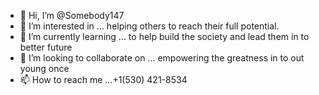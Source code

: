 - 👋 Hi, I’m @Somebody147
- 👀 I’m interested in ... helping others to reach their full potential.
- 🌱 I’m currently learning ... to help build the society and lead them in to better future 
- 💞️ I’m looking to collaborate on ... empowering the greatness in to out young once 
- 📫 How to reach me ...+1(530) 421-8534
  
<!---
Somebody147/Somebody147 is a ✨ special ✨ repository because its `README.md` (this file) appears on your GitHub profile.
You can click the Preview link to take a look at your changes.
--->
